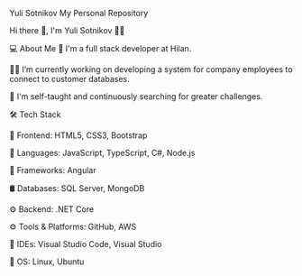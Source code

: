 Yuli Sotnikov
My Personal Repository

Hi there 👋, I'm Yuli Sotnikov 👨‍💻

💻 About Me
💼 I'm a full stack developer at Hilan.

🐱‍🏍 I’m currently working on developing a system for company employees to connect to customer databases.

💪 I'm self-taught and continuously searching for greater challenges.

🛠 Tech Stack

🎨 Frontend: HTML5, CSS3, Bootstrap

🧰 Languages: JavaScript, TypeScript, C#, Node.js

🧰 Frameworks: Angular

🛢 Databases: SQL Server, MongoDB

⚙️ Backend: .NET Core

⚙️ Tools & Platforms: GitHub, AWS

🔧 IDEs: Visual Studio Code, Visual Studio

🔧 OS: Linux, Ubuntu
